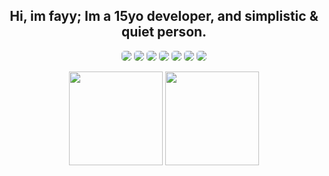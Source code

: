<p align="center">
    <h2 align="center">Hi, im fayy; Im a 15yo developer, and simplistic & quiet person.</h1>
    <div align="center"> 
        <img src="https://img.shields.io/badge/Node.JS-417e38?style=for-the-badge&logo=node.js&logoColor=ffffff" style="border-radius: 5px;"/>
        <img src="https://img.shields.io/badge/LuaU-000080?style=for-the-badge&logo=Lua&logoColor=white" style="border-radius: 5px;"/>
        <img src="https://img.shields.io/badge/Html-dd4b25?style=for-the-badge&logo=html5&logoColor=white" style="border-radius: 5px;"/>
        <img src="https://img.shields.io/badge/JavaScript-ffde24?style=for-the-badge&logo=javascript&logoColor=000" style="border-radius: 5px;"/>  
        <img src="https://img.shields.io/badge/Cloudflare-F38020?style=for-the-badge&logo=Cloudflare&logoColor=white" style="border-radius: 5px;"/>  
        <img src="https://img.shields.io/badge/git-de4c36?style=for-the-badge&logo=git&logoColor=white" style="border-radius: 5px;"/>  
        <img src="https://img.shields.io/badge/Github-24292e?style=for-the-badge&logo=github&logoColor=white" style="border-radius: 5px;"/>  
    </div>
</p>

<div align="center">
    <img align="center" src="https://github-readme-stats.vercel.app/api?username=ripfayy&theme=dark&show_icons=true&include_all_commits=true&count_private=true&border_color=0d1117&bg_color=0d1117" height="150">
    <img align="center" src="https://github-readme-stats.vercel.app/api/top-langs/?username=ripfayy&theme=dark&include_all_commits=true&count_private=true&layout=compact&border_color=0d1117&bg_color=0d1117" height="150">
</div>
